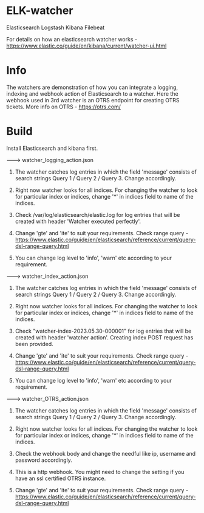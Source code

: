 # ELK-watcher

Elasticsearch Logstash Kibana Filebeat 

For details on how an elasticsearch watcher works - https://www.elastic.co/guide/en/kibana/current/watcher-ui.html

# Info

The watchers are demonstration of how you can integrate a logging, indexing and webhook action of Elasticsearch to a watcher. Here the webhook used in 3rd watcher is an OTRS endpoint for creating OTRS tickets. More info on OTRS - https://otrs.com/ 

# Build

Install Elasticsearch and kibana first. 


--->  watcher_logging_action.json


1. The watcher catches log entries in which the field 'message' consists of search strings Query 1 / Query 2 / Query 3. Change accordingly.

2. Right now watcher looks for all indices. For changing the watcher to look for particular index or indices, change '*' in indices field to name of the indices.

3. Check /var/log/elasticsearch/elastic.log for log entries that will be created with header 'Watcher executed perfectly'.

4. Change 'gte' and 'ite' to suit your requirements. Check range query - https://www.elastic.co/guide/en/elasticsearch/reference/current/query-dsl-range-query.html

5. You can change log level to 'info', 'warn' etc according to your requirement. 




--->  watcher_index_action.json


1. The watcher catches log entries in which the field 'message' consists of search strings Query 1 / Query 2 / Query 3. Change accordingly.

2. Right now watcher looks for all indices. For changing the watcher to look for particular index or indices, change '*' in indices field to name of the indices.

3. Check "watcher-index-2023.05.30-000001" for log entries that will be created with header 'watcher action'. Creating index POST request has been provided.

4. Change 'gte' and 'ite' to suit your requirements. Check range query - https://www.elastic.co/guide/en/elasticsearch/reference/current/query-dsl-range-query.html

5. You can change log level to 'info', 'warn' etc according to your requirement. 



   
--->  watcher_OTRS_action.json


1. The watcher catches log entries in which the field 'message' consists of search strings Query 1 / Query 2 / Query 3. Change accordingly. 

2. Right now watcher looks for all indices. For changing the watcher to look for particular index or indices, change '*' in indices field to name of the indices. 

3. Check the webhook body and change the needful like ip, username and password accordingly.

4. This is a http webhook. You might need to change the setting if you have an ssl certified OTRS instance.

5. Change 'gte' and 'ite' to suit your requirements. Check range query - https://www.elastic.co/guide/en/elasticsearch/reference/current/query-dsl-range-query.html






